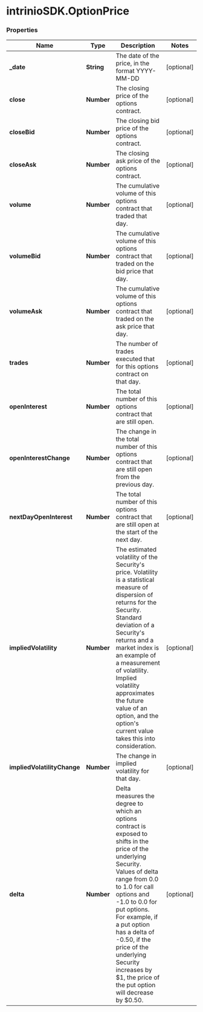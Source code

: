 # intrinioSDK.OptionPrice

### Properties
Name | Type | Description | Notes
------------ | ------------- | ------------- | -------------
**_date** | **String** | The date of the price, in the format YYYY-MM-DD | [optional] 
**close** | **Number** | The closing price of the options contract. | [optional] 
**closeBid** | **Number** | The closing bid price of the options contract. | [optional] 
**closeAsk** | **Number** | The closing ask price of the options contract. | [optional] 
**volume** | **Number** | The cumulative volume of this options contract that traded that day. | [optional] 
**volumeBid** | **Number** | The cumulative volume of this options contract that traded on the bid price that day. | [optional] 
**volumeAsk** | **Number** | The cumulative volume of this options contract that traded on the ask price that day. | [optional] 
**trades** | **Number** | The number of trades executed that for this options contract on that day. | [optional] 
**openInterest** | **Number** | The total number of this options contract that are still open. | [optional] 
**openInterestChange** | **Number** | The change in the total number of this options contract that are still open from the previous day. | [optional] 
**nextDayOpenInterest** | **Number** | The total number of this options contract that are still open at the start of the next day. | [optional] 
**impliedVolatility** | **Number** | The estimated volatility of the Security&#39;s price. Volatility is a statistical measure of dispersion of returns for the Security. Standard deviation of a Security&#39;s returns and a market index is an example of a measurement of volatility. Implied volatility approximates the future value of an option, and the option&#39;s current value takes this into consideration. | [optional] 
**impliedVolatilityChange** | **Number** | The change in implied volatility for that day. | [optional] 
**delta** | **Number** | Delta measures the degree to which an options contract is exposed to shifts in the price of the underlying Security. Values of delta range from 0.0 to 1.0 for call options and -1.0 to 0.0 for put options. For example, if a put option has a delta of -0.50, if the price of the underlying Security increases by $1, the price of the put option will decrease by $0.50. | [optional] 


